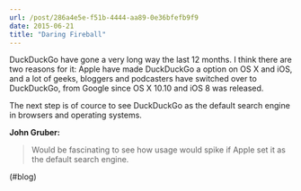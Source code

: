 ```yaml
---
url: /post/286a4e5e-f51b-4444-aa89-0e36bfefb9f9
date: 2015-06-21
title: "Daring Fireball"
---
```


DuckDuckGo have gone a very long way the last 12 months. I think there are two reasons for it: Apple have made DuckDuckGo a option on OS X and iOS, and a lot of geeks, bloggers and podcasters have switched over to DuckDuckGo, from Google since OS X 10.10 and iOS 8 was released.



The next step is of cource to see DuckDuckGo as the default search engine in browsers and operating systems.



**John Gruber:**



> Would be fascinating to see how usage would spike if Apple set it as the default search engine. 



(#blog)